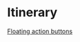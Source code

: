 #  Itinerary

[Floating action buttons](https://m3.material.io/components/floating-action-button/specs)
